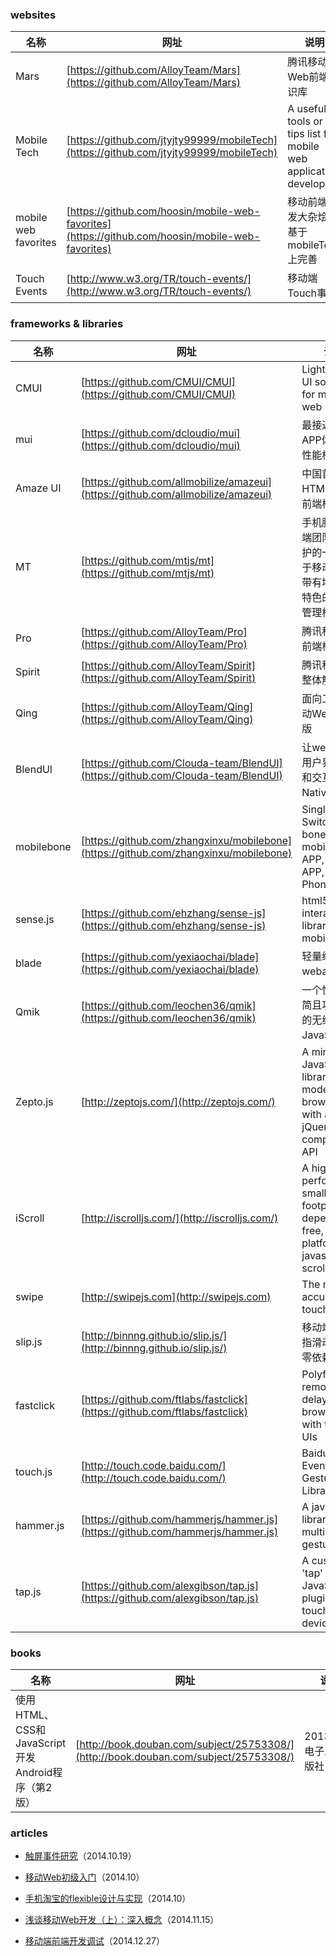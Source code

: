 ### websites

 名称 | 网址 | 说明
------ | ------ | ------
Mars | [https://github.com/AlloyTeam/Mars](https://github.com/AlloyTeam/Mars) | 腾讯移动Web前端知识库
Mobile Tech | [https://github.com/jtyjty99999/mobileTech](https://github.com/jtyjty99999/mobileTech) | A useful tools or tips list for mobile web application developing
mobile web favorites | [https://github.com/hoosin/mobile-web-favorites](https://github.com/hoosin/mobile-web-favorites) | 移动前端开发大杂烩，基于 mobileTech 上完善
Touch Events | [http://www.w3.org/TR/touch-events/](http://www.w3.org/TR/touch-events/) | 移动端Touch事件

### frameworks & libraries

 名称 | 网址 | 说明
------ | ------ | ------
CMUI | [https://github.com/CMUI/CMUI](https://github.com/CMUI/CMUI) | Lightweight UI solution for mobile web
mui | [https://github.com/dcloudio/mui](https://github.com/dcloudio/mui) | 最接近原生APP体验的高性能框架
Amaze UI | [https://github.com/allmobilize/amazeui](https://github.com/allmobilize/amazeui) | 中国首个开源 HTML5 跨屏前端框架
MT | [https://github.com/mtjs/mt](https://github.com/mtjs/mt) | 手机腾讯网前端团队开发维护的一个专注于移动端的、带有增量更新特色的js模块管理框架
Pro | [https://github.com/AlloyTeam/Pro](https://github.com/AlloyTeam/Pro) | 腾讯移动Web前端框架
Spirit | [https://github.com/AlloyTeam/Spirit](https://github.com/AlloyTeam/Spirit) | 腾讯移动Web整体解决方案
Qing | [https://github.com/AlloyTeam/Qing](https://github.com/AlloyTeam/Qing) | 面向工程的移动Web前端模版
BlendUI | [https://github.com/Clouda-team/BlendUI](https://github.com/Clouda-team/BlendUI) | 让webapp的用户界面体验和交互能和Native媲美
mobilebone | [https://github.com/zhangxinxu/mobilebone](https://github.com/zhangxinxu/mobilebone) | Single Page Switching bone for mobile web APP, Hybird APP, Phonegap, ...
sense.js | [https://github.com/ehzhang/sense-js](https://github.com/ehzhang/sense-js) | html5 sensor interaction library for mobile
blade | [https://github.com/yexiaochai/blade](https://github.com/yexiaochai/blade) | 轻量级webapp框架
Qmik | [https://github.com/leochen36/qmik](https://github.com/leochen36/qmik) | 一个快速和精简且功能强大的无线端JavaScript库
Zepto.js | [http://zeptojs.com/](http://zeptojs.com/) | A minimalist JavaScript library for modern browsers with a largely jQuery-compatible API
iScroll | [http://iscrolljs.com/](http://iscrolljs.com/) | A high performance, small footprint, dependency free, multi-platform javascript scroller
swipe | [http://swipejs.com](http://swipejs.com) | The most accurate touch slider
slip.js | [http://binnng.github.io/slip.js/](http://binnng.github.io/slip.js/) | 移动端跟随手指滑动组件，零依赖
fastclick | [https://github.com/ftlabs/fastclick](https://github.com/ftlabs/fastclick) | Polyfill to remove click delays on browsers with touch UIs
touch.js | [http://touch.code.baidu.com/](http://touch.code.baidu.com/) | Baidu Clouda Event & Gesture Library
hammer.js | [https://github.com/hammerjs/hammer.js](https://github.com/hammerjs/hammer.js) | A javascript library for multi-touch gestures
tap.js | [https://github.com/alexgibson/tap.js](https://github.com/alexgibson/tap.js) | A custom 'tap' event JavaScript plugin for touch devices

### books

 名称 | 网址 | 说明
------ | ------ | ------
使用HTML、CSS和JavaScript开发Android程序（第2版）| [http://book.douban.com/subject/25753308/](http://book.douban.com/subject/25753308/) | 2013.09，电子工业出版社

### articles

- [触屏事件研究](https://github.com/RubyLouvre/avalon/issues/534)（2014.10.19）

- [移动Web初级入门](http://www.html-js.com/article/2411)（2014.10）

- [手机淘宝的flexible设计与实现](http://www.html-js.com/article/2402)（2014.10）

- [浅谈移动Web开发（上）：深入概念](http://www.infoq.com/cn/articles/development-of-the-mobile-web-deep-concept)（2014.11.15）

- [移动端前端开发调试](http://yujiangshui.com/multidevice-frontend-debug/)（2014.12.27）
